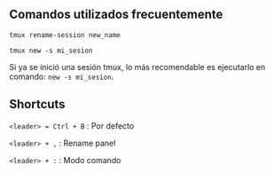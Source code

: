 ## Comandos utilizados frecuentemente

    tmux rename-session new_name
    
    tmux new -s mi_sesion

Si ya se inició una sesión tmux, lo más recomendable es ejecutarlo en comando: `new -s mi_sesion`.

## Shortcuts

`<leader> = Ctrl + B` : Por defecto

`<leader> + ,` : Rename panel

`<leader> + :` : Modo comando

<!-- ## Configuración .tmux.conf -->


<!-- ## Plugins -->

